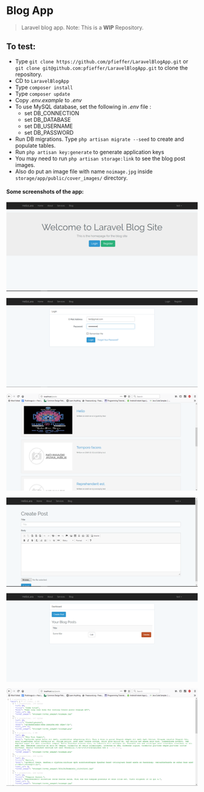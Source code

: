 # Blog App
> Laravel blog app.
> Note: This is a <strong>WIP</strong> Repository.

## To test:

* Type `git clone https://github.com/pfieffer/LaravelBlogApp.git` or `git clone git@github.com:pfieffer/LaravelBlogApp.git` to clone the repository.
* CD to `LaravelBlogApp`
* Type `composer install`
* Type `composer update`
* Copy *.env.example* to *.env*
* To use MySQL database, set the following in *.env* file :
   * set DB_CONNECTION
   * set DB_DATABASE
   * set DB_USERNAME
   * set DB_PASSWORD
* Run DB migrations. Type `php artisan migrate --seed` to create and populate tables.
* Run `php artisan key:generate` to generate application keys
* You may need to run `php artisan storage:link` to see the blog post images.
* Also do put an image file with name `noimage.jpg` inside `storage/app/public/cover_images/` directory.

#### Some screenshots of the app:

![Home page](Screenshots/Capture.PNG?raw=true)

![Login page](Screenshots/Capture2.PNG?raw=true)

![All Posts](Screenshots/AllPosts.PNG?raw=true)

![Create new Post](Screenshots/CreatePost.PNG?raw=true)

![Dashboard](Screenshots/Dashboard.PNG?raw=true)

![APIposts](Screenshots/APIposts.PNG?raw=true)

